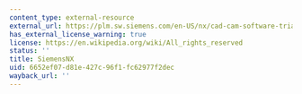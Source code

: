 ```yaml
---
content_type: external-resource
external_url: https://plm.sw.siemens.com/en-US/nx/cad-cam-software-trials/
has_external_license_warning: true
license: https://en.wikipedia.org/wiki/All_rights_reserved
status: ''
title: SiemensNX
uid: 6652ef07-d81e-427c-96f1-fc62977f2dec
wayback_url: ''
---
```

